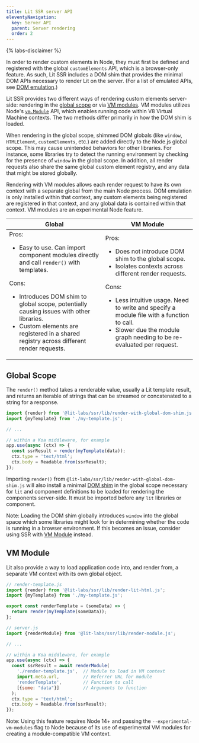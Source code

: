 ```yaml
---
title: Lit SSR server API
eleventyNavigation:
  key: Server API
  parent: Server rendering
  order: 2
---
```


{% labs-disclaimer %}

In order to render custom elements in Node, they must first be defined and registered with the global `customElements` API, which is a browser-only feature. As such, Lit SSR includes a DOM shim that provides the minimal DOM APIs necessary to render Lit on the server. (For a list of emulated APIs, see [DOM emulation](/docs/ssr/dom-emulation).)

Lit SSR provides two different ways of rendering custom elements server-side: rendering in the [global scope](#global-scope) or via [VM modules](#vm-module). VM modules utilizes Node's [`vm.Module`](https://nodejs.org/api/vm.html#class-vmmodule) API, which enables running code within V8 Virtual Machine contexts. The two methods differ primarily in how the DOM shim is loaded.

When rendering in the global scope, shimmed DOM globals (like `window`, `HTMLElement`, `customElements`, etc.) are added directly to the Node.js global scope. This may cause unintended behaviors for other libraries. For instance, some libraries try to detect the running environment by checking for the presence of `window` in the global scope. In addition, all render requests also share the same global custom element registry, and any data that might be stored globally.

Rendering with VM modules allows each render request to have its own context with a separate global from the main Node process. DOM emulation is only installed within that context, any custom elements being registered are registered in that context, and any global data is contained within that context. VM modules are an experimental Node feature.

| Global | VM Module |
|-|-|
| Pros:<ul><li>Easy to use. Can import component modules directly and call `render()` with templates.</li></ul>Cons:<ul><li>Introduces DOM shim to global scope, potentially causing issues with other libraries.</li><li>Custom elements are registered in a shared registry across different render requests.</li></ul> | Pros:<ul><li>Does not introduce DOM shim to the global scope.</li><li>Isolates contexts across different render requests.</li></ul>Cons:<ul><li>Less intuitive usage. Need to write and specify a module file with a function to call.</li><li>Slower due the module graph needing to be re-evaluated per request.</li></ul> |

## Global Scope
The `render()` method takes a renderable value, usually a Lit template result, and returns an iterable of strings that can be streamed or concatenated to a string for a response.

```js
import {render} from '@lit-labs/ssr/lib/render-with-global-dom-shim.js';
import {myTemplate} from './my-template.js';

// ...

// within a Koa middleware, for example
app.use(async (ctx) => {
  const ssrResult = render(myTemplate(data));
  ctx.type = 'text/html';
  ctx.body = Readable.from(ssrResult);
});
```

Importing `render()` from `@lit-labs/ssr/lib/render-with-global-dom-shim.js` will also install a minimal [DOM shim](/docs/ssr/dom-emulation) in the global scope necessary for `lit` and component definitions to be loaded for rendering the components server-side. It must be imported before any `lit` libraries or component.

Note: Loading the DOM shim globally introduces `window` into the global space which some libraries might look for in determining whether the code is running in a browser environment. If this becomes an issue, consider using SSR with [VM Module](#vm-module) instead.

## VM Module
Lit also provide a way to load application code into, and render from, a separate VM context with its own global object.

```js
// render-template.js
import {render} from '@lit-labs/ssr/lib/render-lit-html.js';
import {myTemplate} from './my-template.js';

export const renderTemplate = (someData) => {
  return render(myTemplate(someData));
};
```

```js
// server.js
import {renderModule} from '@lit-labs/ssr/lib/render-module.js';

// ...

// within a Koa middleware, for example
app.use(async (ctx) => {
  const ssrResult = await renderModule(
    './render-template.js',  // Module to load in VM context
    import.meta.url,         // Referrer URL for module
    'renderTemplate',        // Function to call
    [{some: "data"}]         // Arguments to function
  );
  ctx.type = 'text/html';
  ctx.body = Readable.from(ssrResult);
});
```

Note: Using this feature requires Node 14+ and passing the `--experimental-vm-modules` flag to Node because of its use of experimental VM modules for creating a module-compatible VM context.
